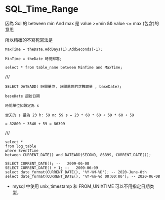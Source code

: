 # SQL_Time_Range


因為 Sql 的 between min And  max  是 value >=min &&  value <= max (包含)的意思

所以精確的不寫死寫法是

    MaxTime = theDate.AddDays(1).AddSeconds(-1);

    MinTime = theDate 時間歸零;

    select * from table_name between MinTime and MaxTime;
    

///
  

    SELECT DATEADD( 時間單位, 時間單位的次數即量 , baseDate);

    beseDate 起始日期

    時間單位如設定為 s

    當天的 s 量為 23 h: 59 m: 59 s = 23 * 60 * 60 + 59 * 60 + 59 

    = 82800 + 3540 + 59 = 86399
    

/// 


    select * 
    from log_table 
    where EventTime 
    between CURRENT_DATE() and DATEADD(SECOND, 86399, CURRENT_DATE());

    SELECT CURRENT_DATE(); --   2009-06-08
    SELECT CURRENT_DATE() + 1; --   2009-06-09
    select date_format(CURRENT_DATE(), '%Y-%M-%D'); -- 2020-June-8th
    select date_format(CURRENT_DATE(), '%Y-%m-%d 00:00:00'); -- 2020-06-08


* mysql 中使用 unix_timestamp 和 FROM_UNIXTIME 可以不用指定日期类型，

